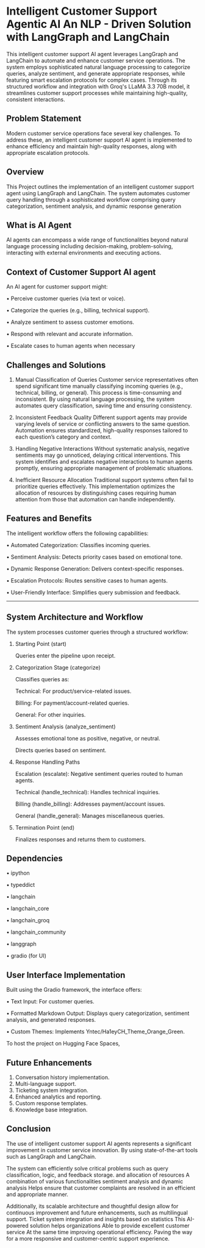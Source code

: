 
# Intelligent Customer Support Agentic AI An NLP - Driven Solution with LangGraph and LangChain


This intelligent customer support AI agent leverages LangGraph and LangChain to automate and enhance customer service operations. The system employs sophisticated natural language processing to categorize queries, analyze sentiment, and generate appropriate responses, while featuring smart escalation protocols for complex cases. Through its structured workflow and integration with Groq's LLaMA 3.3 70B model, it streamlines customer support processes while maintaining high-quality, consistent interactions.

## Problem Statement

Modern customer service operations face several key challenges. To address these, an intelligent customer support AI agent is implemented to enhance efficiency and maintain high-quality responses, along with appropriate escalation protocols. 

## Overview

This Project outlines the implementation of an intelligent customer support agent using LangGraph and LangChain. The system automates customer query handling through a sophisticated workflow comprising query categorization, sentiment analysis, and dynamic response generation

## What is AI Agent

AI agents can encompass a wide range of functionalities beyond natural language processing including decision-making, problem-solving, interacting with external environments and executing actions.

## Context of Customer Support AI agent

An AI agent for customer support might:

•	Perceive customer queries (via text or voice).

•	Categorize the queries (e.g., billing, technical support).

•	Analyze sentiment to assess customer emotions.

•	Respond with relevant and accurate information.

•	Escalate cases to human agents when necessary

## Challenges and Solutions

1.	Manual Classification of Queries
 Customer service representatives often spend significant time manually classifying incoming queries (e.g., technical, billing, or general). This process is time-consuming and inconsistent. By using natural language processing, the system automates query classification, saving time and ensuring consistency.

2.	Inconsistent Feedback Quality
 Different support agents may provide varying levels of service or conflicting answers to the same question. Automation ensures standardized, high-quality responses tailored to each question’s category and context.

3.	Handling Negative Interactions
 Without systematic analysis, negative sentiments may go unnoticed, delaying critical interventions. This system identifies and escalates negative interactions to human agents promptly, ensuring appropriate management of problematic situations.


4.	Inefficient Resource Allocation
 Traditional support systems often fail to prioritize queries effectively. This implementation optimizes the allocation of resources by distinguishing cases requiring human attention from those that automation can handle independently.

## Features and Benefits

The intelligent workflow offers the following capabilities: 

•	Automated Categorization: Classifies incoming queries.

•	Sentiment Analysis: Detects priority cases based on emotional tone.

•	Dynamic Response Generation: Delivers context-specific responses.

•	Escalation Protocols: Routes sensitive cases to human agents.

•	User-Friendly Interface: Simplifies query submission and feedback.
________________________________________

## System Architecture and Workflow

The system processes customer queries through a structured workflow:

1.	Starting Point (start)

    Queries enter the pipeline upon receipt.

2.	Categorization Stage (categorize)

    Classifies queries as:

    Technical: For product/service-related issues.

    Billing: For payment/account-related queries.

    General: For other inquiries.

3.	Sentiment Analysis (analyze_sentiment)

    Assesses emotional tone as positive, negative, or neutral.

    Directs queries based on sentiment.

4.	Response Handling Paths

    Escalation (escalate): Negative sentiment queries routed to human agents.

    Technical (handle_technical): Handles technical inquiries.

    Billing (handle_billing): Addresses payment/account issues.

    General (handle_general): Manages miscellaneous queries.

5.	Termination Point (end)

    Finalizes responses and returns them to customers.

## Dependencies

•	ipython 

•	typeddict

•	langchain

•	langchain_core

•	langchain_groq

•	langchain_community

•	langgraph

•	gradio (for UI)


## User Interface Implementation

Built using the Gradio framework, the interface offers:

•	Text Input: For customer queries.

•	Formatted Markdown Output: Displays query categorization, sentiment analysis, and generated responses.

•	Custom Themes: Implements Yntec/Ha1eyCH_Theme_Orange_Green.

To host the project on Hugging Face Spaces,

## Future Enhancements

1.	Conversation history implementation.
2.	Multi-language support.
3.	Ticketing system integration.
4.	Enhanced analytics and reporting.
5.	Custom response templates.
6.	Knowledge base integration.

## Conclusion

The use of intelligent customer support AI agents represents a significant improvement in customer service innovation. By using state-of-the-art tools such as LangGraph and LangChain. 

The system can efficiently solve critical problems such as query classification, logic, and feedback storage. and allocation of resources A combination of various functionalities sentiment analysis and dynamic analysis Helps ensure that customer complaints are resolved in an efficient and appropriate manner. 

Additionally, its scalable architecture and thoughtful design allow for continuous improvement and future enhancements, such as multilingual support. Ticket system integration and insights based on statistics This AI-powered solution helps organizations Able to provide excellent customer service At the same time improving operational efficiency. Paving the way for a more responsive and customer-centric support experience.
